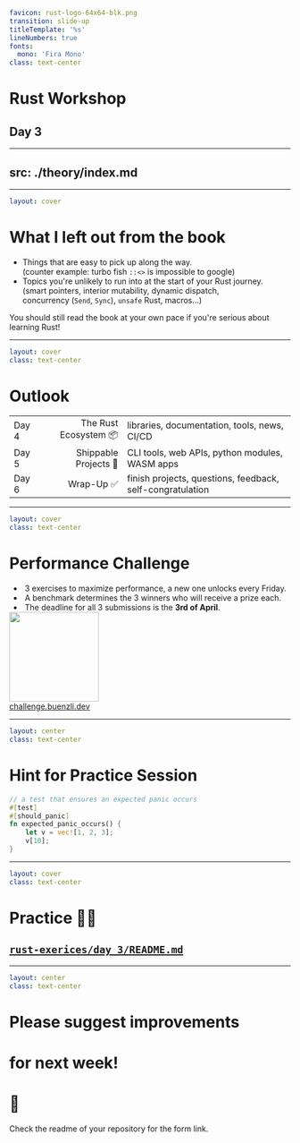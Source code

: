 ```yaml
favicon: rust-logo-64x64-blk.png
transition: slide-up
titleTemplate: '%s'
lineNumbers: true
fonts:
  mono: 'Fira Mono'
class: text-center
```

# Rust Workshop

## Day 3

---
src: ./theory/index.md
---

---

```yaml
layout: cover
```

# What I left out from the book

- Things that are easy to pick up along the way.\
  (counter example: turbo fish `::<>` is impossible to google)
- Topics you're unlikely to run into at the start of your Rust journey.\
  (smart pointers, interior mutability, dynamic dispatch,\
  concurrency (`Send`, `Sync`), `unsafe` Rust, macros...)

You should still read the book at your own pace if you're serious about learning Rust!

<Nr />

---

```yaml
layout: cover
class: text-center
```

# Outlook

|       |                       |                                                           |
| :---- | --------------------: | :-------------------------------------------------------- |
| Day 4 | The Rust Ecosystem 📦 | libraries, documentation, tools, news, CI/CD              |
| Day 5 | Shippable Projects 🚀 | CLI tools, web APIs, python modules, WASM apps            |
| Day 6 |            Wrap-Up ✅ | finish projects, questions, feedback, self-congratulation |

<Nr />

---

```yaml
layout: cover
class: text-center
```

# Performance Challenge

<div style="display: flex">
  <div style="flex-grow: 1"></div>
  <div style="text-align: left">
    <li>3 exercises to maximize performance, a new one unlocks every Friday.</li>
    <li>A benchmark determines the 3 winners who will receive a prize each.</li>
    <li>The deadline for all 3 submissions is the <b>3rd of April</b>.</li>
  </div>
  <div style="flex-grow: 1"></div>
</div>

<div class="h-8"></div>

<div class="flex justify-center">
<img
  style="height: 160px"
  src="/clark.jpg"
/>
<div class="w-8"></div>
<div class="flex flex-col">
  <div class="flex-1"></div>
  <a class="text-8" href="https://challenge.buenzli.dev">challenge.buenzli.dev</a>
  <div class="flex-1"></div>
</div>
</div>

<Nr />

---

```yaml
layout: center
class: text-center
```

# Hint for Practice Session

```rust {all|3|6|all}
// a test that ensures an expected panic occurs
#[test]
#[should_panic]
fn expected_panic_occurs() {
    let v = vec![1, 2, 3];
    v[10];
}
```

<Nr />

---

```yaml
layout: cover
class: text-center
```

# Practice 🧑‍💻

## [`rust-exerices/day_3/README.md`](https://github.com/senekor/rust-exerices/blob/main/day_3/README.md#day-3)

<Nr />

---

```yaml
layout: center
class: text-center
```

# Please suggest improvements
# for next week!
# 🦀

Check the readme of your repository for the form link.
